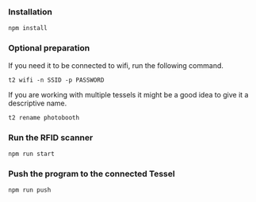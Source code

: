 ### Installation

`npm install`

### Optional preparation

If you need it to be connected to wifi, run the following command.

`t2 wifi -n SSID -p PASSWORD`

If you are working with multiple tessels it might be a good idea to give it a descriptive name.

`t2 rename photobooth`

### Run the RFID scanner

`npm run start`

### Push the program to the connected Tessel

`npm run push`
